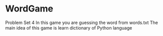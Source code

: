 # WordGame
Problem Set 4
In this game you are guessing the word from words.txt 
The main idea of this game is learn dictionary of Python language
